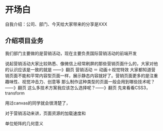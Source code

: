 # 开场白
自我介绍：公司、部门、今天给大家带来的分享是XXX

## 介绍项目业务
我们部门主要做的是营销活动，现在主要负责国际营销活动的前端开发

说起营销活动大家比较熟悉、像微信上经常刷屏的那些营销页面什么的，大家对他的认识应该是一致的就是 ——》翻页
营销活动 ＝ 动画＋视觉特效
大家都知道营销页面不能和平常内容型页面一样，展示静态内容就好了。营销页面更多的是注重趣味性、视觉冲击力、创意等
那么制作这种类型的页面一般会用到哪些技术呢？——》翻页
这么多技术方案我应该怎么选择呢？——》翻页
先来看看CSS3，transform




用过canvas的同学就会很清楚了，

对于营销活动来讲，页面资源的加载速度和

单位矩阵的几何意义